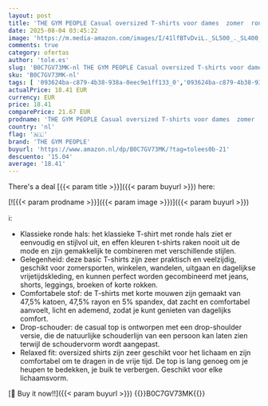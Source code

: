 ```yaml
---
layout: post
title: 'THE GYM PEOPLE Casual oversized T-shirts voor dames  zomer  ronde hals  korte mouwen  work-out  basic T-shirt  tops  Hei Grijs  M'
date: 2025-08-04 03:45:22
image: 'https://m.media-amazon.com/images/I/41lfBTvDviL._SL500_._SL400_.jpg'
comments: true
category: ofertas
author: 'tole.es'
slug: 'B0C7GV73MK-nl THE GYM PEOPLE Casual oversized T-shirts voor dames zomer...'
sku: 'B0C7GV73MK-nl'
tags: [ '093624ba-c879-4b38-938a-0eec9e1ff133_0','093624ba-c879-4b38-938a-0eec9e1ff133_3601','Activewear T-shirts voor dames','Activewear dames','Activewear-shirts & T-shirts voor dames','Arborist Merchandising Root','Dameskleding','Damesmode','Kleding, schoenen & sieraden','Kleding, schoenen en sieraden','New Arrivals','Self Service','Special Features Stores','the gym people','🇳🇱', ]
actualPrice: 18.41 EUR
currency: EUR
price: 18.41
comparePrice: 21.67 EUR
prodname: 'THE GYM PEOPLE Casual oversized T-shirts voor dames  zomer  ronde hals  korte mouwen  work-out  basic T-shirt  tops  Hei Grijs  M'
country: 'nl'
flag: '🇳🇱'
brand: 'THE GYM PEOPLE'
buyurl: 'https://www.amazon.nl/dp/B0C7GV73MK/?tag=tolees0b-21'
descuento: '15.04'
average: '18.41'
---
```


There's a deal [{{< param title >}}]({{< param buyurl >}})  here:

[![{{< param prodname >}}]({{< param image >}})]({{< param buyurl >}})

ℹ️:

- Klassieke ronde hals: het klassieke T-shirt met ronde hals ziet er eenvoudig en stijlvol uit, en effen kleuren t-shirts raken nooit uit de mode en zijn gemakkelijk te combineren met verschillende stijlen.
- Gelegenheid: deze basic T-shirts zijn zeer praktisch en veelzijdig, geschikt voor zomersporten, winkelen, wandelen, uitgaan en dagelijkse vrijetijdskleding, en kunnen perfect worden gecombineerd met jeans, shorts, leggings, broeken of korte rokken.
- Comfortabele stof: de T-shirts met korte mouwen zijn gemaakt van 47,5% katoen, 47,5% rayon en 5% spandex, dat zacht en comfortabel aanvoelt, licht en ademend, zodat je kunt genieten van dagelijks comfort.
- Drop-schouder: de casual top is ontworpen met een drop-shoulder versie, die de natuurlijke schouderlijn van een persoon kan laten zien terwijl de schoudervorm wordt aangepast.
- Relaxed fit: oversized shirts zijn zeer geschikt voor het lichaam en zijn comfortabel om te dragen in de vrije tijd. De top is lang genoeg om je heupen te bedekken, je buik te verbergen. Geschikt voor elke lichaamsvorm.

[🛒 Buy it now!!]({{< param buyurl >}})
{{<world>}}B0C7GV73MK{{</world>}}

